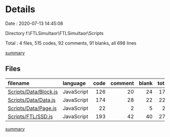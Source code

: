 # Details

Date : 2020-07-13 14:45:08

Directory f:\FTLSimultaor\FTLSimultaor\Scripts

Total : 4 files,  515 codes, 92 comments, 91 blanks, all 698 lines

[summary](results.md)

## Files
| filename | language | code | comment | blank | total |
| :--- | :--- | ---: | ---: | ---: | ---: |
| [Scripts/Data/Block.js](/Scripts/Data/Block.js) | JavaScript | 126 | 20 | 24 | 170 |
| [Scripts/Data/Data.js](/Scripts/Data/Data.js) | JavaScript | 174 | 28 | 22 | 224 |
| [Scripts/Data/Page.js](/Scripts/Data/Page.js) | JavaScript | 22 | 2 | 5 | 29 |
| [Scripts/FTL/SSD.js](/Scripts/FTL/SSD.js) | JavaScript | 193 | 42 | 40 | 275 |

[summary](results.md)